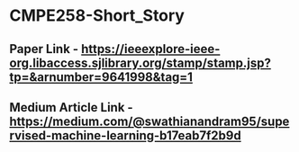 # CMPE258-Short_Story

## Paper Link - https://ieeexplore-ieee-org.libaccess.sjlibrary.org/stamp/stamp.jsp?tp=&arnumber=9641998&tag=1

## Medium Article Link - https://medium.com/@swathianandram95/supervised-machine-learning-b17eab7f2b9d
